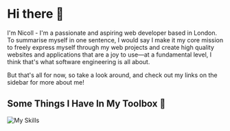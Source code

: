 # Hi there 👋

I'm Nicoll - I'm a passionate and aspiring web developer based in London. To summarise myself in one sentence, I would say I make it my core mission to freely express myself through my web projects and create high quality websites and applications that are a joy to use—at a fundamental level, I think that's what software engineering is all about.

But that's all for now, so take a look around, and check out my links on the sidebar for more about me!

## Some Things I Have In My Toolbox 🧰

![My Skills](https://skillicons.dev/icons?i=html,css,tailwind,js,ts,nodejs,react,next,php,laravel,mysql,mongo,googlecloud,ubuntu,git)
